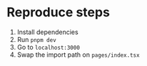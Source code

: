 # Reproduce steps

1) Install dependencies
2) Run `pnpm dev`
3) Go to `localhost:3000`
4) Swap the import path on `pages/index.tsx`